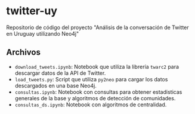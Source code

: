 # twitter-uy

Repositorio de código del proyecto "Análisis de la conversación de Twitter en Uruguay utilizando Neo4j"

## Archivos

* `download_tweets.ipynb`: Notebook que utiliza la librería `twarc2` para descargar datos de la API de Twitter.
* `load_tweets.py`: Script que utiliza `py2neo` para cargar los datos descargados en una base Neo4j.
* `consultas.ipynb`: Notebook con consultas para obtener estadisticas generales de la base y algoritmos de detección de comunidades.
* `consultas_ds.ipynb`: Notebook con algoritmos de centralidad.
